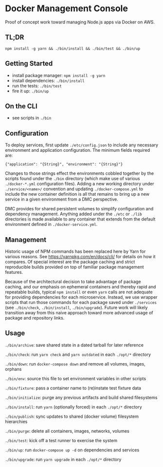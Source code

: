 Docker Management Console
=========================

Proof of concept work toward managing Node.js apps via Docker on AWS.


TL;DR
-----
`npm install -g yarn && ./bin/install && ./bin/test && ./bin/up`


Getting Started
---------------

* install package manager: `npm install -g yarn`
* install dependencies: `./bin/install`
* run the tests: `./bin/test`
* fire it up: `./bin/up`


On the CLI
----------

* see scripts in `./bin`


Configuration
-------------

To deploy services, first update `./etc/config.json` to include any necessary
environment and application configuration. The minimum fields required are:

`{"application": "{String}", "environment": "{String}"}`

Changes to those strings effect the environments cobbled together by the scripts
found under the `./bin` directory (which make use of various `./docker-*.yml`
configuration files). Adding a new working directory under `./service/<name>/`
convention and updating `./docker-compose.yml` to include the new container
definition is all that remains to bring up a new service in a given environment
from a DMC perspective.

DMC provides for shared persistent volumes to simplify configuration and
dependency management. Anything added under the `./etc` or `./lib` directories
is made available to any container that extends from the default environment
defined in `./docker-service.yml`.


Management
----------

Historic usage of NPM commands has been replaced here by Yarn for various reasons.
See https://yarnpkg.com/en/docs/cli/ for details on how it compares. Of special
interest are the package caching and strict reproducible builds provided on top
of familiar package management features.

Because of the architectural decision to take advantage of package caching, and
our emphasis on ephemeral containers and thereby rapid and repeatable builds,
typical `npm install` or even `yarn` calls are not adequate for providing
dependencies for each microservice. Instead, we use wrapper scripts that run
those commands for each package saved under `./services` (see `./bin/check`,
`./bin/install`, `./bin/upgrade`). Future work will likely transition away from
this naive approach toward more advanced usage of package and repository links.


Usage
-----

`./bin/archive`: save shared state in a dated tarball for later reference

`./bin/check`: run `yarn check` and `yarn outdated` in each `./opt/*` directory

`./bin/down`: run `docker-compose down` and remove all volumes, images, orphans

`./bin/env`: source this file to set environment variables in other scripts

`./bin/fixture`: pass a container name to (re)instate test fixture data

`./bin/initialize`: purge any previous artifacts and build shared filesystems

`./bin/install`: run `yarn` (optionally forced) in each `./opt/*` directory

`./bin/publish`: sync updates to shared (docker volume) filesystem hierarchies

`./bin/purge`: delete all containers, images, networks, volumes

`./bin/test`: kick off a test runner to exercise the system

`./bin/up`: run `docker-compose up -d` on dependencies and services

`./bin/upgrade`: run `yarn upgrade` in each `./opt/*` directory


